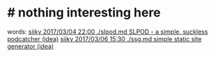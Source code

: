 <h1># nothing interesting here</h1>

words:
<a href="slpod.html">siiky	2017/03/04 22:00	./slpod.md	SLPOD - a simple, suckless podcatcher (idea)</a>
<a href="ssg.html">siiky	2017/03/06 15:30	./ssg.md	simple static site generator (idea)</a>
